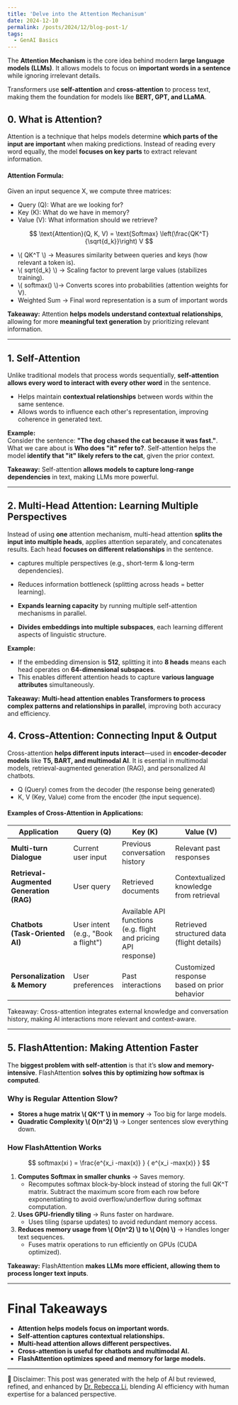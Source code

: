 ```yaml
---
title: 'Delve into the Attention Mechanisum'
date: 2024-12-10
permalink: /posts/2024/12/blog-post-1/
tags:
  - GenAI Basics
---
```


The **Attention Mechanism** is the core idea behind modern **large language models (LLMs)**. It allows models to focus on **important words in a sentence** while ignoring irrelevant details.  

Transformers use **self-attention** and **cross-attention** to process text, making them the foundation for models like **BERT, GPT, and LLaMA**.  


## 0. What is Attention?
Attention is a technique that helps models determine **which parts of the input are important** when making predictions.  Instead of reading every word equally, the model **focuses on key parts** to extract relevant information.  


#### Attention Formula:
Given an input sequence X, we compute three matrices:
- Query (Q): What are we looking for?
- Key (K): What do we have in memory?
- Value (V): What information should we retrieve?

$$
\text{Attention}(Q, K, V) = \text{Softmax} \left(\frac{QK^T}{\sqrt{d_k}}\right) V
$$

- \\( QK^T  \\) → Measures similarity between queries and keys (how relevant a token is).
-	\\( sqrt{d_k} \\)  → Scaling factor to prevent large values (stabilizes training).
- \\( softmax()  \\)→ Converts scores into probabilities (attention weights for V).
-  Weighted Sum →  Final word representation is a sum of important words 

**Takeaway:** Attention **helps models understand contextual relationships**, allowing for more **meaningful text generation** by prioritizing relevant information.

----
## 1. Self-Attention
Unlike traditional models that process words sequentially, **self-attention allows every word to interact with every other word** in the sentence.  

- Helps maintain **contextual relationships** between words within the same sentence.
- Allows words to influence each other's representation, improving coherence in generated text.

**Example:**  
Consider the sentence: **"The dog chased the cat because it was fast."**. What we care about is **Who does "it" refer to?**. Self-attention helps the model **identify that "it" likely refers to the cat**, given the prior context.

**Takeaway:** Self-attention **allows models to capture long-range dependencies** in text, making LLMs more powerful.

---
## 2. Multi-Head Attention: Learning Multiple Perspectives
Instead of using **one** attention mechanism, multi-head attention **splits the input into multiple heads**,  applies attention separately, and concatenates results. Each head **focuses on different relationships** in the sentence.

- captures multiple perspectives (e.g., short-term & long-term dependencies).
- Reduces information bottleneck (splitting across heads = better learning).

- **Expands learning capacity** by running multiple self-attention mechanisms in parallel.
- **Divides embeddings into multiple subspaces**, each learning different aspects of linguistic structure.

**Example:**
- If the embedding dimension is **512**, splitting it into **8 heads** means each head operates on **64-dimensional subspaces**.
- This enables different attention heads to capture **various language attributes** simultaneously.

**Takeaway:** **Multi-head attention enables Transformers to process complex patterns and relationships in parallel**, improving both accuracy and efficiency.



## 4. Cross-Attention: Connecting Input & Output 
Cross-attention **helps different inputs interact**—used in **encoder-decoder models** like **T5, BART, and multimodal AI**.  It is esential in multimodal models, retrieval-augmented generation (RAG), and personalized AI chatbots.

- Q (Query) comes from the decoder (the response being generated)
-	K, V (Key, Value) come from the encoder (the input sequence).

#### **Examples of Cross-Attention in Applications:**

| **Application** | **Query (Q)** | **Key (K)** | **Value (V)** |
|----------------|--------------|-------------|---------------|
| **Multi-turn Dialogue** | Current user input | Previous conversation history | Relevant past responses |
| **Retrieval-Augmented Generation (RAG)** | User query | Retrieved documents | Contextualized knowledge from retrieval |
| **Chatbots (Task-Oriented AI)** | User intent (e.g., "Book a flight") | Available API functions (e.g. flight and pricing API response) | Retrieved structured data (flight details) |
| **Personalization & Memory** | User preferences | Past interactions | Customized response based on prior behavior |

Takeaway: Cross-attention integrates external knowledge and conversation history, making AI interactions more relevant and context-aware.

---

## 5. FlashAttention:  Making Attention Faster
The **biggest problem with self-attention** is that it’s **slow and memory-intensive**. FlashAttention **solves this by optimizing how softmax is computed**.

### **Why is Regular Attention Slow?**
- **Stores a huge matrix \\( QK^T \\) in memory** → Too big for large models.  
- **Quadratic Complexity \\( O(n^2) \\)** → Longer sentences slow everything down.  

### **How FlashAttention Works**
$$
    softmax(xi ) = \frac{e^{x_i  -max(x)} } { e^{x_i  -max(x)} }
$$

1. **Computes Softmax in smaller chunks** → Saves memory.  
    - Recomputes softmax block-by-block instead of storing the full  QK^T  matrix. Subtract the maximum score from each row before exponentiating to avoid overflow/underflow during softmax computation.
2. **Uses GPU-friendly tiling** → Runs faster on hardware.  
    - Uses tiling (sparse updates) to avoid redundant memory access.
3. **Reduces memory usage from \\( O(n^2) \\) to \\( O(n) \\)** → Handles longer text sequences.  
    - Fuses matrix operations to run efficiently on GPUs (CUDA optimized).

**Takeaway:** FlashAttention **makes LLMs more efficient, allowing them to process longer text inputs**.



---

# **Final Takeaways**
- **Attention helps models focus on important words.**  
- **Self-attention captures contextual relationships.**  
- **Multi-head attention allows different perspectives.**  
- **Cross-attention is useful for chatbots and multimodal AI.**  
- **FlashAttention optimizes speed and memory for large models.**  

---
🤖 Disclaimer: This post was generated with the help of AI but reviewed, refined, and enhanced by [Dr. Rebecca Li](https://xiaoyang-rebecca.github.io/), blending AI efficiency with human expertise for a balanced perspective.